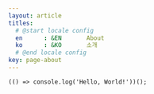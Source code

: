 ```yaml
---
layout: article
titles:
  # @start locale config
  en      : &EN       About
  ko      : &KO       소개
  # @end locale config
key: page-about
---
```


```
(() => console.log('Hello, World!'))();
```
